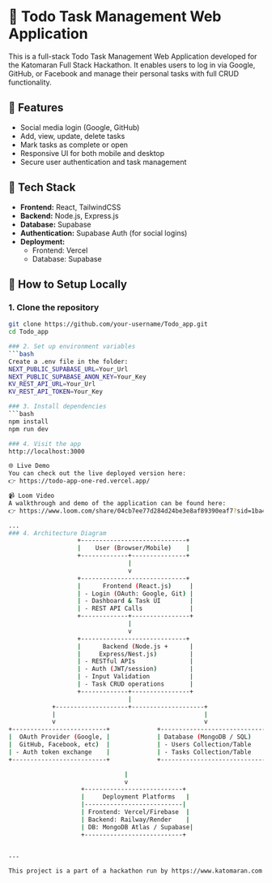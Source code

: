 # 📝 Todo Task Management Web Application

This is a full-stack Todo Task Management Web Application developed for the Katomaran Full Stack Hackathon. It enables users to log in via Google, GitHub, or Facebook and manage their personal tasks with full CRUD functionality.

## 🔧 Features

- Social media login (Google, GitHub)
- Add, view, update, delete tasks
- Mark tasks as complete or open
- Responsive UI for both mobile and desktop
- Secure user authentication and task management

## 🧱 Tech Stack

- **Frontend:** React, TailwindCSS
- **Backend:** Node.js, Express.js
- **Database:** Supabase
- **Authentication:** Supabase Auth (for social logins)
- **Deployment:**
  - Frontend: Vercel
  - Database: Supabase

## 🚀 How to Setup Locally

### 1. Clone the repository
```bash
git clone https://github.com/your-username/Todo_app.git
cd Todo_app

### 2. Set up environment variables
```bash
Create a .env file in the folder:
NEXT_PUBLIC_SUPABASE_URL=Your_Url
NEXT_PUBLIC_SUPABASE_ANON_KEY=Your_Key
KV_REST_API_URL=Your_Url
KV_REST_API_TOKEN=Your_Key

### 3. Install dependencies
```bash
npm install
npm run dev

### 4. Visit the app
http://localhost:3000

🌐 Live Demo
You can check out the live deployed version here:
👉 https://todo-app-one-red.vercel.app/

📹 Loom Video
A walkthrough and demo of the application can be found here:
👉 https://www.loom.com/share/04cb7ee77d284d24be3e8af89390eaf7?sid=1ba4131a-4086-413f-9606-6eee0a305e32

...
### 4. Architecture Diagram
                   +-----------------------------+
                   |    User (Browser/Mobile)    |
                   +-------------+---------------+
                                 |
                                 v
                   +-----------------------------+
                   |      Frontend (React.js)     |
                   | - Login (OAuth: Google, Git) |
                   | - Dashboard & Task UI        |
                   | - REST API Calls             |
                   +-------------+----------------+
                                 |
                                 v
                   +-----------------------------+
                   |      Backend (Node.js +      |
                   |     Express/Nest.js)         |
                   | - RESTful APIs               |
                   | - Auth (JWT/session)         |
                   | - Input Validation           |
                   | - Task CRUD operations       |
                   +-------------+----------------+
                                 |
            +--------------------+--------------------+
            |                                         |
            v                                         v
+--------------------------+             +-----------------------------+
|  OAuth Provider (Google, |             | Database (MongoDB / SQL)     |
|  GitHub, Facebook, etc)  |             | - Users Collection/Table     |
| - Auth token exchange    |             | - Tasks Collection/Table     |
+--------------------------+             +-----------------------------+

                                |
                                v
                    +---------------------------+
                    |     Deployment Platforms   |
                    |---------------------------|
                    | Frontend: Vercel/Firebase  |
                    | Backend: Railway/Render    |
                    | DB: MongoDB Atlas / Supabase|
                    +---------------------------+


---

This project is a part of a hackathon run by https://www.katomaran.com
